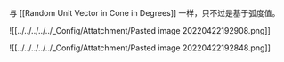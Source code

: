 与  [[Random Unit Vector in Cone in Degrees]] 一样，只不过是基于弧度值。


![[../../../../../_Config/Attatchment/Pasted image 20220422192908.png]]

![[../../../../../_Config/Attatchment/Pasted image 20220422192848.png]]